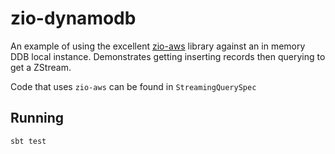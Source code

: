 # zio-dynamodb

An example of using the excellent [zio-aws](https://github.com/vigoo/zio-aws) library against an in memory DDB local instance. 
Demonstrates getting inserting records then querying to get a ZStream.

Code that uses `zio-aws` can be found in `StreamingQuerySpec`

## Running 

    sbt test    